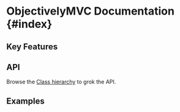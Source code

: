 ObjectivelyMVC Documentation {#index}
===

Key Features
---

API
---
Browse the [Class hierarchy](hierarchy.html) to grok the API.

Examples
---
